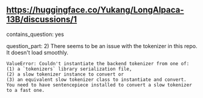 ## https://huggingface.co/Yukang/LongAlpaca-13B/discussions/1

contains_question: yes

question_part: 
2) There seems to be an issue with the tokenizer in this repo. It doesn't load smoothly.
``` 
ValueError: Couldn't instantiate the backend tokenizer from one of: 
(1) a `tokenizers` library serialization file, 
(2) a slow tokenizer instance to convert or 
(3) an equivalent slow tokenizer class to instantiate and convert. 
You need to have sentencepiece installed to convert a slow tokenizer to a fast one.
```